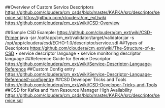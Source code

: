 ##Overview of Custom Service Descriptors
https://github.com/cloudera/cm_csds/blob/master/KAFKA/src/descriptor/service.sdl
https://github.com/cloudera/cm_ext/wiki
https://github.com/cloudera/cm_ext/wiki/CSD-Overview

##Sample CSD
Example: https://github.com/cloudera/cm_ext/wiki/CSD-Primer
java -jar /opt/app/cm_ext/validator/target/validator.jar -s /opt/app/cloudera/csd/ECHO-1.0/descriptor/service.sdl
##Types of Descriptors
https://github.com/cloudera/cm_ext/wiki/The-Structure-of-a-CSD
•	service descriptor language
•	service monitoring descriptor language
##Reference Guide for Service Descriptor
https://github.com/cloudera/cm_ext/wiki/Service-Descriptor-Language-Reference
##Custom Config entry
https://github.com/cloudera/cm_ext/wiki/Service-Descriptor-Language-Reference#-configentry
##CSD Developer Tricks and Tools
https://github.com/cloudera/cm_ext/wiki/CSD-Developer-Tricks-and-Tools
##CSD for Kafka and Yarn Resource Manager High Availability
https://github.com/cloudera/cm_csds/blob/master/KAFKA/src/descriptor/service.sdl
